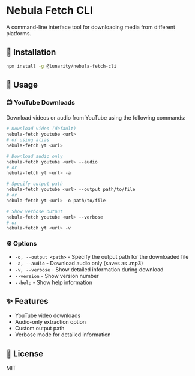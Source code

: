 # Nebula Fetch CLI

A command-line interface tool for downloading media from different platforms.

## 🚀 Installation

```bash
npm install -g @lunarity/nebula-fetch-cli
```

## 📖 Usage

### 📺 YouTube Downloads

Download videos or audio from YouTube using the following commands:

```bash
# Download video (default)
nebula-fetch youtube <url>
# or using alias
nebula-fetch yt <url>

# Download audio only
nebula-fetch youtube <url> --audio
# or
nebula-fetch yt <url> -a

# Specify output path
nebula-fetch youtube <url> --output path/to/file
# or
nebula-fetch yt <url> -o path/to/file

# Show verbose output
nebula-fetch youtube <url> --verbose
# or
nebula-fetch yt <url> -v
```

### ⚙️ Options

- `-o, --output <path>` - Specify the output path for the downloaded file
- `-a, --audio` - Download audio only (saves as .mp3)
- `-v, --verbose` - Show detailed information during download
- `--version` - Show version number
- `--help` - Show help information

## ✨ Features

- YouTube video downloads
- Audio-only extraction option
- Custom output path
- Verbose mode for detailed information

## 📄 License

MIT
